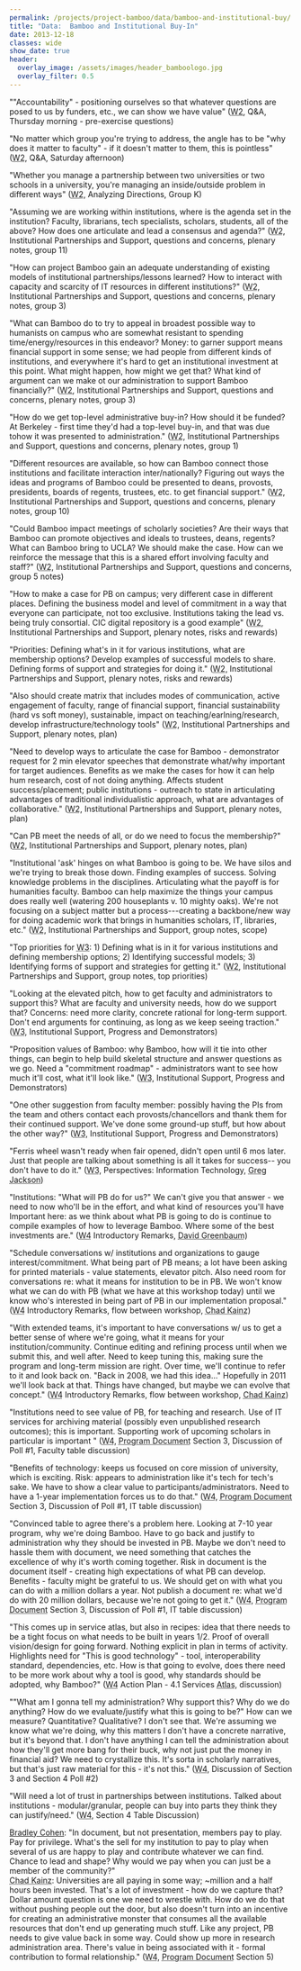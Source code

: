 ```yaml
---
permalink: /projects/project-bamboo/data/bamboo-and-institutional-buy/
title: "Data:  Bamboo and Institutional Buy-In"
date: 2013-12-18
classes: wide
show_date: true
header:
  overlay_image: /assets/images/header_bamboologo.jpg
  overlay_filter: 0.5
---
```


<p>""Accountability" - positioning ourselves so that whatever questions are posed to us by funders, etc., we can show we have value" (<span class="glossary-term" title="Workshop 2 (Oct. 15-18, 2008) brought participants together to discuss the Directions that emerged from the data analysis conducted on the wiki. Participants suggested questions and issues for each Direction, and formed groups to delve further into their chosen Direction, including what aspects are within the scope of Project Bamboo, what Demonstrators would be helpful, and what the plan should be for the working group."><abbr title="Workshop 2 (Oct. 15-18, 2008) brought participants together to discuss the Directions that emerged from the data analysis conducted on the wiki. Participants suggested questions and issues for each Direction, and formed groups to delve further into their chosen Direction, including what aspects are within the scope of Project Bamboo, what Demonstrators would be helpful, and what the plan should be for the working group.">W2</abbr></span>, Q&amp;A, Thursday morning - pre-exercise questions)</p>

<p>"No matter which group you're trying to address, the angle has to be "why does it matter to faculty" - if it doesn't matter to them, this is pointless" (<span class="glossary-term" title="Workshop 2 (Oct. 15-18, 2008) brought participants together to discuss the Directions that emerged from the data analysis conducted on the wiki. Participants suggested questions and issues for each Direction, and formed groups to delve further into their chosen Direction, including what aspects are within the scope of Project Bamboo, what Demonstrators would be helpful, and what the plan should be for the working group."><abbr title="Workshop 2 (Oct. 15-18, 2008) brought participants together to discuss the Directions that emerged from the data analysis conducted on the wiki. Participants suggested questions and issues for each Direction, and formed groups to delve further into their chosen Direction, including what aspects are within the scope of Project Bamboo, what Demonstrators would be helpful, and what the plan should be for the working group.">W2</abbr></span>, Q&amp;A, Saturday afternoon)</p>

<p>"Whether you manage a partnership between two universities or two schools in a university, you're managing an inside/outside problem in different ways" (<span class="glossary-term" title="Workshop 2 (Oct. 15-18, 2008) brought participants together to discuss the Directions that emerged from the data analysis conducted on the wiki. Participants suggested questions and issues for each Direction, and formed groups to delve further into their chosen Direction, including what aspects are within the scope of Project Bamboo, what Demonstrators would be helpful, and what the plan should be for the working group."><abbr title="Workshop 2 (Oct. 15-18, 2008) brought participants together to discuss the Directions that emerged from the data analysis conducted on the wiki. Participants suggested questions and issues for each Direction, and formed groups to delve further into their chosen Direction, including what aspects are within the scope of Project Bamboo, what Demonstrators would be helpful, and what the plan should be for the working group.">W2</abbr></span>, Analyzing Directions, Group K)</p>

<p>"Assuming we are working within institutions, where is the agenda set in the institution? Faculty, librarians, tech specialists, scholars, students, all of the above? How does one articulate and lead a consensus and agenda?" (<span class="glossary-term" title="Workshop 2 (Oct. 15-18, 2008) brought participants together to discuss the Directions that emerged from the data analysis conducted on the wiki. Participants suggested questions and issues for each Direction, and formed groups to delve further into their chosen Direction, including what aspects are within the scope of Project Bamboo, what Demonstrators would be helpful, and what the plan should be for the working group."><abbr title="Workshop 2 (Oct. 15-18, 2008) brought participants together to discuss the Directions that emerged from the data analysis conducted on the wiki. Participants suggested questions and issues for each Direction, and formed groups to delve further into their chosen Direction, including what aspects are within the scope of Project Bamboo, what Demonstrators would be helpful, and what the plan should be for the working group.">W2</abbr></span>, Institutional Partnerships and Support, questions and concerns, plenary notes, group 11)</p>

<p>"How can project Bamboo gain an adequate understanding of existing models of institutional partnerships/lessons learned? How to interact with capacity and scarcity of IT resources in different institutions?" (<span class="glossary-term" title="Workshop 2 (Oct. 15-18, 2008) brought participants together to discuss the Directions that emerged from the data analysis conducted on the wiki. Participants suggested questions and issues for each Direction, and formed groups to delve further into their chosen Direction, including what aspects are within the scope of Project Bamboo, what Demonstrators would be helpful, and what the plan should be for the working group."><abbr title="Workshop 2 (Oct. 15-18, 2008) brought participants together to discuss the Directions that emerged from the data analysis conducted on the wiki. Participants suggested questions and issues for each Direction, and formed groups to delve further into their chosen Direction, including what aspects are within the scope of Project Bamboo, what Demonstrators would be helpful, and what the plan should be for the working group.">W2</abbr></span>, Institutional Partnerships and Support, questions and concerns, plenary notes, group 3)</p>

<p>"What can Bamboo do to try to appeal in broadest possible way to humanists on campus who are somewhat resistant to spending time/energy/resources in this endeavor? Money: to garner support means financial support in some sense; we had people from different kinds of institutions, and everywhere it's hard to get an institutional investment at this point. What might happen, how might we get that? What kind of argument can we make ot our administration to support Bamboo financially?" (<span class="glossary-term" title="Workshop 2 (Oct. 15-18, 2008) brought participants together to discuss the Directions that emerged from the data analysis conducted on the wiki. Participants suggested questions and issues for each Direction, and formed groups to delve further into their chosen Direction, including what aspects are within the scope of Project Bamboo, what Demonstrators would be helpful, and what the plan should be for the working group."><abbr title="Workshop 2 (Oct. 15-18, 2008) brought participants together to discuss the Directions that emerged from the data analysis conducted on the wiki. Participants suggested questions and issues for each Direction, and formed groups to delve further into their chosen Direction, including what aspects are within the scope of Project Bamboo, what Demonstrators would be helpful, and what the plan should be for the working group.">W2</abbr></span>, Institutional Partnerships and Support, questions and concerns, plenary notes, group 3)</p>

<p>"How do we get top-level administrative buy-in? How should it be funded? At Berkeley - first time they'd had a top-level buy-in, and that was due tohow it was presented to administration." (<span class="glossary-term" title="Workshop 2 (Oct. 15-18, 2008) brought participants together to discuss the Directions that emerged from the data analysis conducted on the wiki. Participants suggested questions and issues for each Direction, and formed groups to delve further into their chosen Direction, including what aspects are within the scope of Project Bamboo, what Demonstrators would be helpful, and what the plan should be for the working group."><abbr title="Workshop 2 (Oct. 15-18, 2008) brought participants together to discuss the Directions that emerged from the data analysis conducted on the wiki. Participants suggested questions and issues for each Direction, and formed groups to delve further into their chosen Direction, including what aspects are within the scope of Project Bamboo, what Demonstrators would be helpful, and what the plan should be for the working group.">W2</abbr></span>, Institutional Partnerships and Support, questions and concerns, plenary notes, group 1)</p>

<p>"Different resources are available, so how can Bamboo connect those institutions and facilitate interaction inter/nationally? Figuring out ways the ideas and programs of Bamboo could be presented to deans, provosts, presidents, boards of regents, trustees, etc. to get financial support." (<span class="glossary-term" title="Workshop 2 (Oct. 15-18, 2008) brought participants together to discuss the Directions that emerged from the data analysis conducted on the wiki. Participants suggested questions and issues for each Direction, and formed groups to delve further into their chosen Direction, including what aspects are within the scope of Project Bamboo, what Demonstrators would be helpful, and what the plan should be for the working group."><abbr title="Workshop 2 (Oct. 15-18, 2008) brought participants together to discuss the Directions that emerged from the data analysis conducted on the wiki. Participants suggested questions and issues for each Direction, and formed groups to delve further into their chosen Direction, including what aspects are within the scope of Project Bamboo, what Demonstrators would be helpful, and what the plan should be for the working group.">W2</abbr></span>, Institutional Partnerships and Support, questions and concerns, plenary notes, group 10)</p>

<p>"Could Bamboo impact meetings of scholarly societies? Are their ways that Bamboo can promote objectives and ideals to trustees, deans, regents? What can Bamboo bring to UCLA? We should make the case. How can we reinforce the message that this is a shared effort involving faculty and staff?" (<span class="glossary-term" title="Workshop 2 (Oct. 15-18, 2008) brought participants together to discuss the Directions that emerged from the data analysis conducted on the wiki. Participants suggested questions and issues for each Direction, and formed groups to delve further into their chosen Direction, including what aspects are within the scope of Project Bamboo, what Demonstrators would be helpful, and what the plan should be for the working group."><abbr title="Workshop 2 (Oct. 15-18, 2008) brought participants together to discuss the Directions that emerged from the data analysis conducted on the wiki. Participants suggested questions and issues for each Direction, and formed groups to delve further into their chosen Direction, including what aspects are within the scope of Project Bamboo, what Demonstrators would be helpful, and what the plan should be for the working group.">W2</abbr></span>, Institutional Partnerships and Support, questions and concerns, group 5 notes)</p>

<p>"How to make a case for PB on campus; very different case in different places. Defining the business model and level of commitment in a way that everyone can participate, not too exclusive. Institutions taking the lead vs. being truly consortial. CIC digital repository is a good example" (<span class="glossary-term" title="Workshop 2 (Oct. 15-18, 2008) brought participants together to discuss the Directions that emerged from the data analysis conducted on the wiki. Participants suggested questions and issues for each Direction, and formed groups to delve further into their chosen Direction, including what aspects are within the scope of Project Bamboo, what Demonstrators would be helpful, and what the plan should be for the working group."><abbr title="Workshop 2 (Oct. 15-18, 2008) brought participants together to discuss the Directions that emerged from the data analysis conducted on the wiki. Participants suggested questions and issues for each Direction, and formed groups to delve further into their chosen Direction, including what aspects are within the scope of Project Bamboo, what Demonstrators would be helpful, and what the plan should be for the working group.">W2</abbr></span>, Institutional Partnerships and Support, plenary notes, risks and rewards)</p>

<p>"Priorities: Defining what's in it for various institutions, what are membership options? Develop examples of successful models to share. Defining forms of support and strategies for doing it." (<span class="glossary-term" title="Workshop 2 (Oct. 15-18, 2008) brought participants together to discuss the Directions that emerged from the data analysis conducted on the wiki. Participants suggested questions and issues for each Direction, and formed groups to delve further into their chosen Direction, including what aspects are within the scope of Project Bamboo, what Demonstrators would be helpful, and what the plan should be for the working group."><abbr title="Workshop 2 (Oct. 15-18, 2008) brought participants together to discuss the Directions that emerged from the data analysis conducted on the wiki. Participants suggested questions and issues for each Direction, and formed groups to delve further into their chosen Direction, including what aspects are within the scope of Project Bamboo, what Demonstrators would be helpful, and what the plan should be for the working group.">W2</abbr></span>, Institutional Partnerships and Support, plenary notes, risks and rewards)</p>

<p>"Also should create matrix that includes modes of communication, active engagement of faculty, range of financial support, financial sustainability (hard vs soft money), sustainable, impact on teaching/earlning/research, develop infrastructure/technology tools" (<span class="glossary-term" title="Workshop 2 (Oct. 15-18, 2008) brought participants together to discuss the Directions that emerged from the data analysis conducted on the wiki. Participants suggested questions and issues for each Direction, and formed groups to delve further into their chosen Direction, including what aspects are within the scope of Project Bamboo, what Demonstrators would be helpful, and what the plan should be for the working group."><abbr title="Workshop 2 (Oct. 15-18, 2008) brought participants together to discuss the Directions that emerged from the data analysis conducted on the wiki. Participants suggested questions and issues for each Direction, and formed groups to delve further into their chosen Direction, including what aspects are within the scope of Project Bamboo, what Demonstrators would be helpful, and what the plan should be for the working group.">W2</abbr></span>, Institutional Partnerships and Support, plenary notes, plan)</p>

<p>"Need to develop ways to articulate the case for Bamboo - demonstrator request for 2 min elevator speeches that demonstrate what/why important for target audiences. Benefits as we make the cases for how it can help hum research, cost of not doing anything. Affects student success/placement; public institutions - outreach to state in articulating advantages of traditional individualistic approach, what are advantages of collaborative." (<span class="glossary-term" title="Workshop 2 (Oct. 15-18, 2008) brought participants together to discuss the Directions that emerged from the data analysis conducted on the wiki. Participants suggested questions and issues for each Direction, and formed groups to delve further into their chosen Direction, including what aspects are within the scope of Project Bamboo, what Demonstrators would be helpful, and what the plan should be for the working group."><abbr title="Workshop 2 (Oct. 15-18, 2008) brought participants together to discuss the Directions that emerged from the data analysis conducted on the wiki. Participants suggested questions and issues for each Direction, and formed groups to delve further into their chosen Direction, including what aspects are within the scope of Project Bamboo, what Demonstrators would be helpful, and what the plan should be for the working group.">W2</abbr></span>, Institutional Partnerships and Support, plenary notes, plan)</p>

<p>"Can PB meet the needs of all, or do we need to focus the membership?" (<span class="glossary-term" title="Workshop 2 (Oct. 15-18, 2008) brought participants together to discuss the Directions that emerged from the data analysis conducted on the wiki. Participants suggested questions and issues for each Direction, and formed groups to delve further into their chosen Direction, including what aspects are within the scope of Project Bamboo, what Demonstrators would be helpful, and what the plan should be for the working group."><abbr title="Workshop 2 (Oct. 15-18, 2008) brought participants together to discuss the Directions that emerged from the data analysis conducted on the wiki. Participants suggested questions and issues for each Direction, and formed groups to delve further into their chosen Direction, including what aspects are within the scope of Project Bamboo, what Demonstrators would be helpful, and what the plan should be for the working group.">W2</abbr></span>, Institutional Partnerships and Support, plenary notes, plan)</p>

<p>"Institutional 'ask' hinges on what Bamboo is going to be. We have silos and we're trying to break those down. Finding examples of success. Solving knowledge problems in the disciplines. Articulating what the payoff is for humanities faculty. Bamboo can help maximize the things your campus does really well (watering 200 houseplants v. 10 mighty oaks). We're not focusing on a subject matter but a process---creating a backbone/new way for doing academic work that brings in humanities scholars, IT, libraries, etc." (<span class="glossary-term" title="Workshop 2 (Oct. 15-18, 2008) brought participants together to discuss the Directions that emerged from the data analysis conducted on the wiki. Participants suggested questions and issues for each Direction, and formed groups to delve further into their chosen Direction, including what aspects are within the scope of Project Bamboo, what Demonstrators would be helpful, and what the plan should be for the working group."><abbr title="Workshop 2 (Oct. 15-18, 2008) brought participants together to discuss the Directions that emerged from the data analysis conducted on the wiki. Participants suggested questions and issues for each Direction, and formed groups to delve further into their chosen Direction, including what aspects are within the scope of Project Bamboo, what Demonstrators would be helpful, and what the plan should be for the working group.">W2</abbr></span>, Institutional Partnerships and Support, group notes, scope)</p>

<p>"Top priorities for <span class="glossary-term" title="Workshop 3 (January 12 - 14, 2009) built off the progress of the Working Groups. A straw consortial model for Project Bamboo was also introduced and discussed."><abbr title="Workshop 3 (January 12 - 14, 2009) built off the progress of the Working Groups. A straw consortial model for Project Bamboo was also introduced and discussed.">W3</abbr></span>: 1) Defining what is in it for various institutions and defining membership options; 2) Identifying successful models; 3) Identifying forms of support and strategies for getting it." (<span class="glossary-term" title="Workshop 2 (Oct. 15-18, 2008) brought participants together to discuss the Directions that emerged from the data analysis conducted on the wiki. Participants suggested questions and issues for each Direction, and formed groups to delve further into their chosen Direction, including what aspects are within the scope of Project Bamboo, what Demonstrators would be helpful, and what the plan should be for the working group."><abbr title="Workshop 2 (Oct. 15-18, 2008) brought participants together to discuss the Directions that emerged from the data analysis conducted on the wiki. Participants suggested questions and issues for each Direction, and formed groups to delve further into their chosen Direction, including what aspects are within the scope of Project Bamboo, what Demonstrators would be helpful, and what the plan should be for the working group.">W2</abbr></span>, Institutional Partnerships and Support, group notes, top priorities)</p>

<p>"Looking at the elevated pitch, how to get faculty and administrators to support this? What are faculty and university needs, how do we support that? Concerns: need more clarity, concrete rational for long-term support. Don't end arguments for continuing, as long as we keep seeing traction." (<span class="glossary-term" title="Workshop 3 (January 12 - 14, 2009) built off the progress of the Working Groups. A straw consortial model for Project Bamboo was also introduced and discussed."><abbr title="Workshop 3 (January 12 - 14, 2009) built off the progress of the Working Groups. A straw consortial model for Project Bamboo was also introduced and discussed.">W3</abbr></span>, Institutional Support, Progress and Demonstrators)</p>

<p>"Proposition values of Bamboo: why Bamboo, how will it tie into other things, can begin to help build skeletal structure and answer questions as we go. Need a "commitment roadmap" - administrators want to see how much it'll cost, what it'll look like." (<span class="glossary-term" title="Workshop 3 (January 12 - 14, 2009) built off the progress of the Working Groups. A straw consortial model for Project Bamboo was also introduced and discussed."><abbr title="Workshop 3 (January 12 - 14, 2009) built off the progress of the Working Groups. A straw consortial model for Project Bamboo was also introduced and discussed.">W3</abbr></span>, Institutional Support, Progress and Demonstrators)</p>

<p>"One other suggestion from faculty member: possibly having the PIs from the team and others contact each provosts/chancellors and thank them for their continued support. We've done some ground-up stuff, but how about the other way?" (<span class="glossary-term" title="Workshop 3 (January 12 - 14, 2009) built off the progress of the Working Groups. A straw consortial model for Project Bamboo was also introduced and discussed."><abbr title="Workshop 3 (January 12 - 14, 2009) built off the progress of the Working Groups. A straw consortial model for Project Bamboo was also introduced and discussed.">W3</abbr></span>, Institutional Support, Progress and Demonstrators)</p>

<p>"Ferris wheel wasn't ready when fair opened, didn't open until 6 mos later. Just that people are talking about something is all it takes for success-- you don't have to do it." (<span class="glossary-term" title="Workshop 3 (January 12 - 14, 2009) built off the progress of the Working Groups. A straw consortial model for Project Bamboo was also introduced and discussed."><abbr title="Workshop 3 (January 12 - 14, 2009) built off the progress of the Working Groups. A straw consortial model for Project Bamboo was also introduced and discussed.">W3</abbr></span>, Perspectives: Information Technology, <span class="glossary-term" title="Greg Jackson, Vice President &amp; Chief Information Officer at the University of Chicago, was a Principal Investigator for the Bamboo Planning Project through September 2009."><abbr title="Greg Jackson, Vice President &amp; Chief Information Officer at the University of Chicago, was a Principal Investigator for the Bamboo Planning Project through September 2009.">Greg Jackson</abbr></span>)</p>

<p>"Institutions: "What will PB do for us?" We can't give you that answer - we need to now who'll be in the effort, and what kind of resources you'll have<br />
Important here: as we think about what PB is going to do is continue to compile examples of how to leverage Bamboo. Where some of the best investments are." (<span class="glossary-term" title="Workshop 4 (April 16 - 18, 2009) included conversations about the discussion draft of the Bamboo Program Document, straw polls about interest in the program draft's areas of focus, and action plans by the groups that formed out of the straw polls."><abbr title="Workshop 4 (April 16 - 18, 2009) included conversations about the discussion draft of the Bamboo Program Document, straw polls about interest in the program draft's areas of focus, and action plans by the groups that formed out of the straw polls.">W4</abbr></span> Introductory Remarks, <span class="glossary-term" title="David Greenbaum, Director of Data Services at the University of California, Berkeley, was a Co-Director of the Bamboo Planning Project."><abbr title="David Greenbaum, Director of Data Services at the University of California, Berkeley, was a Co-Director of the Bamboo Planning Project.">David Greenbaum</abbr></span>)</p>

<p>"Schedule conversations w/ institutions and organizations to gauge interest/commitment. What being part of PB means; a lot have been asking for printed materials - value statements, elevator pitch. Also need room for conversations re: what it means for institution to be in PB. We won't know what we can do with PB (what we have at this workshop today) until we know who's interested in being part of PB in our implementation proposal." (<span class="glossary-term" title="Workshop 4 (April 16 - 18, 2009) included conversations about the discussion draft of the Bamboo Program Document, straw polls about interest in the program draft's areas of focus, and action plans by the groups that formed out of the straw polls."><abbr title="Workshop 4 (April 16 - 18, 2009) included conversations about the discussion draft of the Bamboo Program Document, straw polls about interest in the program draft's areas of focus, and action plans by the groups that formed out of the straw polls.">W4</abbr></span> Introductory Remarks, flow between workshop, <span class="glossary-term" title="Chad J. Kainz, Senior Director for Academic Technologies in Networking Services &amp; Information Technologies at the University of Chicago (later, Asst. Chief IT Officer and Executive Director, Campus &amp; Academic Services in IT Services) was a Co-Director and subsequently Principal Investigator for the Bamboo Planning Project."><abbr title="Chad J. Kainz, Senior Director for Academic Technologies in Networking Services &amp; Information Technologies at the University of Chicago (later, Asst. Chief IT Officer and Executive Director, Campus &amp; Academic Services in IT Services) was a Co-Director and subsequently Principal Investigator for the Bamboo Planning Project.">Chad Kainz</abbr></span>)</p>

<p>"With extended teams, it's important to have conversations w/ us to get a better sense of where we're going, what it means for your institution/community. Continue editing and refining process until when we submit this, and well after. Need to keep tuning this, making sure the program and long-term mission are right. Over time, we'll continue to refer to it and look back on. "Back in 2008, we had this idea..." Hopefully in 2011 we'll look back at that. Things have changed, but maybe we can evolve that concept." (<span class="glossary-term" title="Workshop 4 (April 16 - 18, 2009) included conversations about the discussion draft of the Bamboo Program Document, straw polls about interest in the program draft's areas of focus, and action plans by the groups that formed out of the straw polls."><abbr title="Workshop 4 (April 16 - 18, 2009) included conversations about the discussion draft of the Bamboo Program Document, straw polls about interest in the program draft's areas of focus, and action plans by the groups that formed out of the straw polls.">W4</abbr></span> Introductory Remarks, flow between workshop, <span class="glossary-term" title="Chad J. Kainz, Senior Director for Academic Technologies in Networking Services &amp; Information Technologies at the University of Chicago (later, Asst. Chief IT Officer and Executive Director, Campus &amp; Academic Services in IT Services) was a Co-Director and subsequently Principal Investigator for the Bamboo Planning Project."><abbr title="Chad J. Kainz, Senior Director for Academic Technologies in Networking Services &amp; Information Technologies at the University of Chicago (later, Asst. Chief IT Officer and Executive Director, Campus &amp; Academic Services in IT Services) was a Co-Director and subsequently Principal Investigator for the Bamboo Planning Project.">Chad Kainz</abbr></span>)</p>

<p>"Institutions need to see value of PB, for teaching and research. Use of IT services for archiving material (possibly even unpublished research outcomes); this is important. Supporting work of upcoming scholars in particular is important " (<span class="glossary-term" title="Workshop 4 (April 16 - 18, 2009) included conversations about the discussion draft of the Bamboo Program Document, straw polls about interest in the program draft's areas of focus, and action plans by the groups that formed out of the straw polls."><abbr title="Workshop 4 (April 16 - 18, 2009) included conversations about the discussion draft of the Bamboo Program Document, straw polls about interest in the program draft's areas of focus, and action plans by the groups that formed out of the straw polls.">W4</abbr></span>, <span class="glossary-term" title="The Bamboo Program Document (drafts published March-April 2009) was a an outline for a possible 7-10 year vision for the Bamboo Community, discussed at Workshop 4."><abbr title="The Bamboo Program Document (drafts published March-April 2009) was a an outline for a possible 7-10 year vision for the Bamboo Community, discussed at Workshop 4.">Program Document</abbr></span> Section 3, Discussion of Poll #1, Faculty table discussion)</p>

<p>"Benefits of technology: keeps us focused on core mission of university, which is exciting. Risk: appears to administration like it's tech for tech's sake. We have to show a clear value to participants/administrators. Need to have a 1-year implementation forces us to do that." (<span class="glossary-term" title="Workshop 4 (April 16 - 18, 2009) included conversations about the discussion draft of the Bamboo Program Document, straw polls about interest in the program draft's areas of focus, and action plans by the groups that formed out of the straw polls."><abbr title="Workshop 4 (April 16 - 18, 2009) included conversations about the discussion draft of the Bamboo Program Document, straw polls about interest in the program draft's areas of focus, and action plans by the groups that formed out of the straw polls.">W4</abbr></span>, <span class="glossary-term" title="The Bamboo Program Document (drafts published March-April 2009) was a an outline for a possible 7-10 year vision for the Bamboo Community, discussed at Workshop 4."><abbr title="The Bamboo Program Document (drafts published March-April 2009) was a an outline for a possible 7-10 year vision for the Bamboo Community, discussed at Workshop 4.">Program Document</abbr></span> Section 3, Discussion of Poll #1, IT table discussion)</p>

<p>"Convinced table to agree there's a problem here. Looking at 7-10 year program, why we're doing Bamboo. Have to go back and justify to administration why they should be invested in PB. Maybe we don't need to hassle them with document, we need something that catches the excellence of why it's worth coming together. Risk in document is the document itself - creating high expectations of what PB can develop. Benefits - faculty might be grateful to us. We should get on with what you can do with a million dollars a year. Not publish a document re: what we'd do with 20 million dollars, because we're not going to get it." (<span class="glossary-term" title="Workshop 4 (April 16 - 18, 2009) included conversations about the discussion draft of the Bamboo Program Document, straw polls about interest in the program draft's areas of focus, and action plans by the groups that formed out of the straw polls."><abbr title="Workshop 4 (April 16 - 18, 2009) included conversations about the discussion draft of the Bamboo Program Document, straw polls about interest in the program draft's areas of focus, and action plans by the groups that formed out of the straw polls.">W4</abbr></span>, <span class="glossary-term" title="The Bamboo Program Document (drafts published March-April 2009) was a an outline for a possible 7-10 year vision for the Bamboo Community, discussed at Workshop 4."><abbr title="The Bamboo Program Document (drafts published March-April 2009) was a an outline for a possible 7-10 year vision for the Bamboo Community, discussed at Workshop 4.">Program Document</abbr></span> Section 3, Discussion of Poll #1, IT table discussion)</p>

<p>"This comes up in service atlas, but also in recipes: idea that there needs to be a tight focus on what needs to be built in years 1/2. Proof of overall vision/design for going forward. Nothing explicit in plan in terms of activity. Highlights need for "This is good technology" - tool, interoperability standard, dependencies, etc. How is that going to evolve, does there need to be more work about why a tool is good, why standards should be adopted, why Bamboo?" (<span class="glossary-term" title="Workshop 4 (April 16 - 18, 2009) included conversations about the discussion draft of the Bamboo Program Document, straw polls about interest in the program draft's areas of focus, and action plans by the groups that formed out of the straw polls."><abbr title="Workshop 4 (April 16 - 18, 2009) included conversations about the discussion draft of the Bamboo Program Document, straw polls about interest in the program draft's areas of focus, and action plans by the groups that formed out of the straw polls.">W4</abbr></span> Action Plan - 4.1 Services <span class="glossary-term" title="The Atlas was a somewhat amorphous piece of the Bamboo Implementation Plan. The long-term vision Bamboo Program Document stated that the Atlas would record and deliver community input (Scholarly Narratives, Tool examples, Content/Resource examples, Service Families, community-contributed references to information outside the formal bounds of Bamboo, etc.) in easily updated, linked, annotatable forms that may be mixed, matched, categorized, and re-categorized."><abbr title="The Atlas was a somewhat amorphous piece of the Bamboo Implementation Plan. The long-term vision Bamboo Program Document stated that the Atlas would record and deliver community input (Scholarly Narratives, Tool examples, Content/Resource examples, Service Families, community-contributed references to information outside the formal bounds of Bamboo, etc.) in easily updated, linked, annotatable forms that may be mixed, matched, categorized, and re-categorized.">Atlas</abbr></span>, discussion)</p>

<p>""What am I gonna tell my administration? Why support this? Why do we do anything? How do we evaluate/justify what this is going to be?" How can we measure? Quantitative? Qualitative? I don't see that. We're assuming we know what we're doing, why this matters I don't have a concrete narrative, but it's beyond that. I don't have anything I can tell the administration about how they'll get more bang for their buck, why not just put the money in financial aid? We need to crystallize this. It's sorta in scholarly narratives, but that's just raw material for this - it's not this." (<span class="glossary-term" title="Workshop 4 (April 16 - 18, 2009) included conversations about the discussion draft of the Bamboo Program Document, straw polls about interest in the program draft's areas of focus, and action plans by the groups that formed out of the straw polls."><abbr title="Workshop 4 (April 16 - 18, 2009) included conversations about the discussion draft of the Bamboo Program Document, straw polls about interest in the program draft's areas of focus, and action plans by the groups that formed out of the straw polls.">W4</abbr></span>, Discussion of Section 3 and Section 4 Poll #2)</p>

<p>"Will need a lot of trust in partnerships between institutions. Talked about institutions - modular/granular, people can buy into parts they think they can justify/need." (<span class="glossary-term" title="Workshop 4 (April 16 - 18, 2009) included conversations about the discussion draft of the Bamboo Program Document, straw polls about interest in the program draft's areas of focus, and action plans by the groups that formed out of the straw polls."><abbr title="Workshop 4 (April 16 - 18, 2009) included conversations about the discussion draft of the Bamboo Program Document, straw polls about interest in the program draft's areas of focus, and action plans by the groups that formed out of the straw polls.">W4</abbr></span>, Section 4 Table Discussion)</p>

<p><a href="http://www.oit.umn.edu/consultation-services/team-members/brad-cohen/index.htm">Bradley Cohen</a>: "In document, but not presentation, members pay to play. Pay for privilege. What's the sell for my institution to pay to play when several of us are happy to play and contribute whatever we can find. Chance to lead and shape? Why would we pay when you can just be a member of the community?"<br />
<span class="glossary-term" title="Chad J. Kainz, Senior Director for Academic Technologies in Networking Services &amp; Information Technologies at the University of Chicago (later, Asst. Chief IT Officer and Executive Director, Campus &amp; Academic Services in IT Services) was a Co-Director and subsequently Principal Investigator for the Bamboo Planning Project."><abbr title="Chad J. Kainz, Senior Director for Academic Technologies in Networking Services &amp; Information Technologies at the University of Chicago (later, Asst. Chief IT Officer and Executive Director, Campus &amp; Academic Services in IT Services) was a Co-Director and subsequently Principal Investigator for the Bamboo Planning Project.">Chad Kainz</abbr></span>: Universities are all paying in some way; ~million and a half hours been invested. That's a lot of investment - how do we capture that? Dollar amount question is one we need to wrestle with. How do we do that without pushing people out the door, but also doesn't turn into an incentive for creating an administrative monster that consumes all the available resources that don't end up generating much stuff. Like any project, PB needs to give value back in some way. Could show up more in research administration area. There's value in being associated with it - formal contribution to formal relationship." (<span class="glossary-term" title="Workshop 4 (April 16 - 18, 2009) included conversations about the discussion draft of the Bamboo Program Document, straw polls about interest in the program draft's areas of focus, and action plans by the groups that formed out of the straw polls."><abbr title="Workshop 4 (April 16 - 18, 2009) included conversations about the discussion draft of the Bamboo Program Document, straw polls about interest in the program draft's areas of focus, and action plans by the groups that formed out of the straw polls.">W4</abbr></span>, <span class="glossary-term" title="The Bamboo Program Document (drafts published March-April 2009) was a an outline for a possible 7-10 year vision for the Bamboo Community, discussed at Workshop 4."><abbr title="The Bamboo Program Document (drafts published March-April 2009) was a an outline for a possible 7-10 year vision for the Bamboo Community, discussed at Workshop 4.">Program Document</abbr></span> Section 5)</p>
